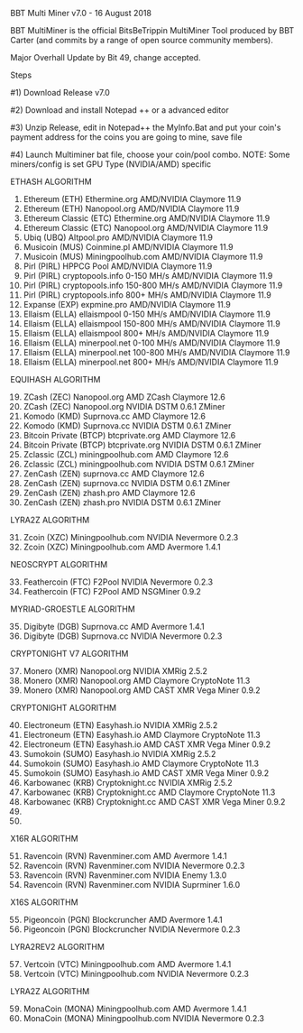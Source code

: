 BBT Multi Miner v7.0 - 16 August 2018

BBT MultiMiner is the official BitsBeTrippin MultiMiner Tool produced by BBT Carter (and commits by a range of open source community members).

Major Overhall Update by Bit 49, change accepted.

Steps

#1) Download Release v7.0

#2) Download and install Notepad ++ or a advanced editor

#3) Unzip Release, edit in Notepad++ the MyInfo.Bat and put your coin's payment address for the coins you are going to mine, save file

#4) Launch Multiminer bat file, choose your coin/pool combo. NOTE: Some miners/config is set GPU Type (NVIDIA/AMD) specific


 ETHASH ALGORITHM  
 
 1.  Ethereum          (ETH)   Ethermine.org      AMD/NVIDIA Claymore 11.9
 2.  Ethereum          (ETH)   Nanopool.org       AMD/NVIDIA Claymore 11.9
 3.  Ethereum Classic  (ETC)   Ethermine.org      AMD/NVIDIA Claymore 11.9
 4.  Ethereum Classic  (ETC)   Nanopool.org       AMD/NVIDIA Claymore 11.9
 5.  Ubiq              (UBQ)   Altpool.pro        AMD/NVIDIA Claymore 11.9
 6.  Musicoin          (MUS)   Coinmine.pl        AMD/NVIDIA Claymore 11.9
 7.  Musicoin          (MUS)   Miningpoolhub.com  AMD/NVIDIA Claymore 11.9
 8.  Pirl             (PIRL)   HPPCG Pool         AMD/NVIDIA Claymore 11.9
 9.  Pirl             (PIRL)   cryptopools.info   0-150 MH/s    AMD/NVIDIA Claymore 11.9
 10. Pirl             (PIRL)   cryptopools.info   150-800 MH/s  AMD/NVIDIA Claymore 11.9
 11. Pirl             (PIRL)   cryptopools.info   800+ MH/s     AMD/NVIDIA Claymore 11.9
 12. Expanse           (EXP)   expmine.pro                      AMD/NVIDIA Claymore 11.9
 13. Ellaism          (ELLA)   ellaismpool        0-150 MH/s    AMD/NVIDIA Claymore 11.9
 14. Ellaism          (ELLA)   ellaismpool        150-800 MH/s  AMD/NVIDIA Claymore 11.9
 15. Ellaism          (ELLA)   ellaismpool        800+ MH/s     AMD/NVIDIA Claymore 11.9
 16. Ellaism          (ELLA)   minerpool.net      0-100 MH/s    AMD/NVIDIA Claymore 11.9
 17. Ellaism          (ELLA)   minerpool.net      100-800 MH/s  AMD/NVIDIA Claymore 11.9
 18. Ellaism          (ELLA)   minerpool.net      800+ MH/s     AMD/NVIDIA Claymore 11.9

EQUIHASH ALGORITHM

 19.  ZCash            (ZEC)  Nanopool.org        AMD ZCash Claymore 12.6
 20.  ZCash            (ZEC)  Nanopool.org        NVIDIA DSTM 0.6.1 ZMiner
 21.  Komodo           (KMD)  Suprnova.cc         AMD Claymore 12.6
 22.  Komodo           (KMD)  Suprnova.cc         NVIDIA DSTM 0.6.1 ZMiner
 23.  Bitcoin Private (BTCP)  btcprivate.org      AMD Claymore 12.6
 24.  Bitcoin Private (BTCP)  btcprivate.org      NVIDIA DSTM 0.6.1 ZMiner
 25.  Zclassic         (ZCL)  miningpoolhub.com   AMD Claymore 12.6
 26.  Zclassic         (ZCL)  miningpoolhub.com   NVIDIA DSTM 0.6.1 ZMiner
 27.  ZenCash          (ZEN)  suprnova.cc         AMD Claymore 12.6
 28.  ZenCash          (ZEN)  suprnova.cc         NVIDIA DSTM 0.6.1 ZMiner
 29.  ZenCash          (ZEN)  zhash.pro           AMD Claymore 12.6
 30.  ZenCash          (ZEN)  zhash.pro           NVIDIA DSTM 0.6.1 ZMiner
 
 LYRA2Z ALGORITHM  
 
 31.  Zcoin            (XZC)  Miningpoolhub.com   NVIDIA Nevermore 0.2.3
 32.  Zcoin            (XZC)  Miningpoolhub.com   AMD Avermore 1.4.1

 NEOSCRYPT ALGORITHM   
 
 33.  Feathercoin      (FTC)  F2Pool              NVIDIA Nevermore 0.2.3
 34.  Feathercoin      (FTC)  F2Pool              AMD NSGMiner 0.9.2

 MYRIAD-GROESTLE ALGORITHM  
 
 35.  Digibyte         (DGB)  Suprnova.cc         AMD Avermore 1.4.1
 36.  Digibyte         (DGB)  Suprnova.cc         NVIDIA Nevermore 0.2.3

 CRYPTONIGHT V7 ALGORITHM    
 
 37.  Monero           (XMR)  Nanopool.org        NVIDIA XMRig 2.5.2
 38.  Monero           (XMR)  Nanopool.org        AMD Claymore CryptoNote 11.3
 39.  Monero           (XMR)  Nanopool.org        AMD CAST XMR Vega Miner 0.9.2

 CRYPTONIGHT ALGORITHM
 
 40.  Electroneum      (ETN)  Easyhash.io         NVIDIA XMRig 2.5.2
 41.  Electroneum      (ETN)  Easyhash.io         AMD Claymore CryptoNote 11.3
 42.  Electroneum      (ETN)  Easyhash.io         AMD CAST XMR Vega Miner 0.9.2
 43.  Sumokoin        (SUMO)  Easyhash.io         NVIDIA XMRig 2.5.2
 44.  Sumokoin        (SUMO)  Easyhash.io         AMD Claymore CryptoNote 11.3
 45.  Sumokoin        (SUMO)  Easyhash.io         AMD CAST XMR Vega Miner 0.9.2
 46.  Karbowanec       (KRB)  Cryptoknight.cc     NVIDIA XMRig 2.5.2
 47.  Karbowanec       (KRB)  Cryptoknight.cc     AMD Claymore CryptoNote 11.3
 48.  Karbowanec       (KRB)  Cryptoknight.cc     AMD CAST XMR Vega Miner 0.9.2
 49.
 50.
 
 X16R ALGORITHM
 
 51.  Ravencoin        (RVN)  Ravenminer.com      AMD Avermore 1.4.1
 52.  Ravencoin        (RVN)  Ravenminer.com      NVIDIA Nevermore 0.2.3
 53.  Ravencoin        (RVN)  Ravenminer.com      NVIDIA Enemy 1.3.0
 54.  Ravencoin        (RVN)  Ravenminer.com      NVIDIA Suprminer 1.6.0
 
 X16S ALGORITHM
 
 55.  Pigeoncoin       (PGN)  Blockcruncher       AMD Avermore 1.4.1
 56.  Pigeoncoin       (PGN)  Blockcruncher       NVIDIA Nevermore 0.2.3
 
 LYRA2REV2 ALGORITHM
 
 57.  Vertcoin         (VTC)  Miningpoolhub.com   AMD Avermore 1.4.1
 58.  Vertcoin         (VTC)  Miningpoolhub.com   NVIDIA Nevermore 0.2.3
 
 LYRA2Z ALGORITHM
 
 59.  MonaCoin        (MONA)  Miningpoolhub.com   AMD Avermore 1.4.1
 60.  MonaCoin        (MONA)  Miningpoolhub.com   NVIDIA Nevermore 0.2.3
 
